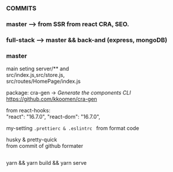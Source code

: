 
### COMMITS
  ### master --> from SSR from react CRA, SEO.
  ### full-stack  -->  master && back-and (express, mongoDB)

### master
  main seting server/** and <br/> src/index.js,src/store.js, <br/> src/routes/HomePage/index.js

 package:
  cra-gen -> <i>Generate the components CLI</i>
      https://github.com/kkoomen/cra-gen

from react-hooks: <br/>
    "react": "16.7.0",
    "react-dom": "16.7.0",

my-setting <code>.prettierc & .eslintrc </code> from format code

husky & pretty-quick <br/>
from commit of github formater

##
  yarn && yarn build && yarn serve
